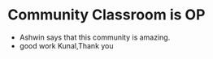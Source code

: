 # Community Classroom is OP

- Ashwin says that this community is amazing.
- good work Kunal,Thank you
